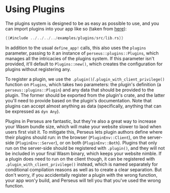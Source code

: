 # Using Plugins

The plugins system is designed to be as easy as possible to use, and you can import plugins into your app like so (taken from [here](https://github.com/arctic-hen7/perseus/blob/main/examples/plugins/src/lib.rs)):

```rust
{{#include ../../../../examples/plugins/src/lib.rs}}
```

In addition to the usual `define_app!` calls, this also uses the `plugins` parameter, passing to it an instance of `perseus::plugins::Plugins`, which manages all the intricacies of the plugins system. If this parameter isn't provided, it'll default to `Plugins::new()`, which creates the configuration for plugins without registering any.

To register a plugin, we use the `.plugin()`/`.plugin_with_client_privilege()` function on `Plugins`, which takes two parameters: the plugin's definition (a `perseus::plugins::Plugin`) and any data that should be provided to the plugin. The former should be exported from the plugin's crate, and the latter you'll need to provide based on the plugin's documentation. Note that plugins can accept almost anything as data (specifically, anything that can be expressed as `dyn Any`).

Plugins in Perseus are fantastic, but they're also a great way to increase your Wasm bundle size, which will make your website slower to laod when users first visit it. To mitigate this, Perseus lets plugin authors define where their plugins should run: in the browser (`PluginEnv::Client`), on the server-side (`PluginEnv::Server`), or on both (`PluginEnv::Both`). Plugins that only run on the server-side should be registered with `.plugin()`, and they will not be included in your final Wasm binary, which keeps your website nimble. If a plugin does need to run on the client though, it can be registered with `.plugin_with_client_privilege()` instead, which is named separately for conditional compilation reasons as well as to create a clear separation. But don't worry, if you accidentally register a plugin with the wrong function, your app won'y build, and Perseus will tell you that you've used the wrong function.
